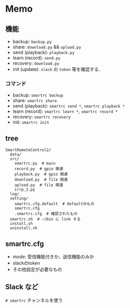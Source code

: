 # Memo

## 機能
- backup: `backup.py`
- share: `download.py` && `upload.py`
- send (playback): `playback.py`
- learn (record): `send.py`
- recovery: `download.py`
- init (update): `slack` の `token` 等を確認する．

### コマンド
- backup: `smartrc backup`
- share: `smartrc share`
- send (playback): `smartrc send *`, `smartrc playback *`
- learn (record): `smartrc learn *`, `smartrc record *`
- recovery: `smartrc recovery`
- init: `smartrc init`

## tree
```
SmartRemoteControl2/
  data/
  src/
    smartrc.py  # main
    record.py  # gpio 関連
    playback.py  # gpio 関連
    download.py  # file 関連
    upload.py  # file 関連
    irrp_2.py
  log/
  setting/
    smartrc.cfg.default  # defaultのもの
    smartrc.cfg
    .smartrc.cfg  # 確認されたもの
  smartrc.sh  # ~/bin に link する
  install.sh
  uninstall.sh
```

## smartrc.cfg
- mode: 受信機能付きか，送信機能のみか
- slackのtoken
- その他設定が必要なもの

## Slack など
`# smartrc` チャンネルを使う
